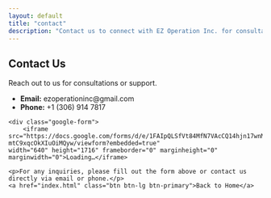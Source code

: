 ```yaml
---
layout: default
title: "contact"
description: "Contact us to connect with EZ Operation Inc. for consultations or support."
---
```


<div class="container py-5">
  <h2>Contact Us</h2>
  <p>Reach out to us for consultations or support.</p>
  <ul class="list-unstyled">
    <li><strong>Email:</strong> ezoperationinc@gmail.com</li>
    <li><strong>Phone:</strong> +1 (306) 914 7817</li>
  </ul>
  <body>
    
    <div class="google-form">
        <iframe src="https://docs.google.com/forms/d/e/1FAIpQLSfVt84MfN7VAcCQ14hjn17wnMyEcqd-mtC9xqcOkXIuOiMQyw/viewform?embedded=true"
    width="640" height="1716" frameborder="0" marginheight="0" marginwidth="0">Loading…</iframe>
</iframe>
    </div>

    <p>For any inquiries, please fill out the form above or contact us directly via email or phone.</p>
    <a href="index.html" class="btn btn-lg btn-primary">Back to Home</a>
  </div>
</div>
</body>